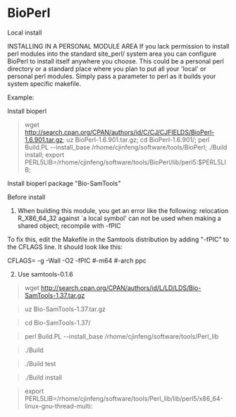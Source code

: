 BioPerl
=======

Local install

INSTALLING IN A PERSONAL MODULE AREA
If you lack permission to install perl modules into the standard site_perl/ system area you can configure BioPerl to install itself anywhere you choose. This could be a personal perl directory or a standard place where you plan to put all your 'local' or personal perl modules.
Simply pass a parameter to perl as it builds your system specific makefile.

Example:

Install bioperl
>wget http://search.cpan.org/CPAN/authors/id/C/CJ/CJFIELDS/BioPerl-1.6.901.tar.gz;
>uz BioPerl-1.6.901.tar.gz;
>cd BioPerl-1.6.901/;
>perl Build.PL --install_base /rhome/cjinfeng/software/tools/BioPerl;
>./Build install;
>export PERL5LIB=/rhome/cjinfeng/software/tools/BioPerl/lib/perl5:$PERL5LIB;

Install bioperl package "Bio-SamTools" 

Before install
1. When building this module, you get an error like the following:
relocation R_X86_64_32 against `a local symbol' can not be used when
making a shared object; recompile with -fPIC

To fix this, edit the Makefile in the Samtools distribution by adding
"-fPIC" to the CFLAGS line. It should look like this:

  CFLAGS=  -g -Wall -O2 -fPIC #-m64 #-arch ppc

2. Use samtools-0.1.6

>wget http://search.cpan.org/CPAN/authors/id/L/LD/LDS/Bio-SamTools-1.37.tar.gz

>uz Bio-SamTools-1.37.tar.gz

>cd Bio-SamTools-1.37/

>perl Build.PL --install_base /rhome/cjinfeng/software/tools/Perl_lib

>./Build

>./Build test

>./Build install

>export PERL5LIB=/rhome/cjinfeng/software/tools/Perl_lib/lib/perl5/x86_64-linux-gnu-thread-multi:

